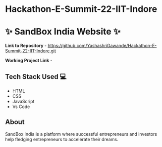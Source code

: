# Hackathon-E-Summit-22-IIT-Indore

# ✨ SandBox India Website  ✨

**Link to Repository** - https://github.com/YashashriGawande/Hackathon-E-Summit-22-IIT-Indore.git

**Working Project Link** - 

## Tech Stack Used 💻

- HTML
- CSS
- JavaScript
- Vs Code

## About

SandBox India is a platform where successful entrepreneurs and investors help fledging entrepreneurs to accelerate their dreams.
